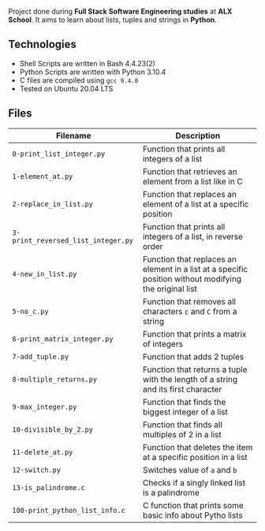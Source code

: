 Project done during **Full Stack Software Engineering studies** at **ALX School**. It aims to learn about lists, tuples and strings in **Python**.

## Technologies
* Shell Scripts are written in Bash 4.4.23(2)
* Python Scripts are written with Python 3.10.4
* C files are compiled using `gcc 9.4.0`
* Tested on Ubuntu 20.04 LTS

## Files
| Filename | Description |
| -------- | ----------- |
| `0-print_list_integer.py` | Function that prints all integers of a list |
| `1-element_at.py` | Function that retrieves an element from a list like in C |
| `2-replace_in_list.py` | Function that replaces an element of a list at a specific position |
| `3-print_reversed_list_integer.py` | Function that prints all integers of a list, in reverse order |
| `4-new_in_list.py` | Function that replaces an element in a list at a specific position without modifying the original list |
| `5-no_c.py` | Function that removes all characters `c` and `C` from a string |
| `6-print_matrix_integer.py` | Function that prints a matrix of integers |
| `7-add_tuple.py` | Function that adds 2 tuples |
| `8-multiple_returns.py` | Function that returns a tuple with the length of a string and its first character |
| `9-max_integer.py` | Function that finds the biggest integer of a list |
| `10-divisible_by_2.py` | Function that finds all multiples of 2 in a list |
| `11-delete_at.py` | Function that deletes the item at a specific position in a list |
| `12-switch.py` | Switches value of `a` and `b` |
| `13-is_palindrome.c` | Checks if a singly linked list is a palindrome |
| `100-print_python_list_info.c` | C function that prints some basic info about Pytho lists |
